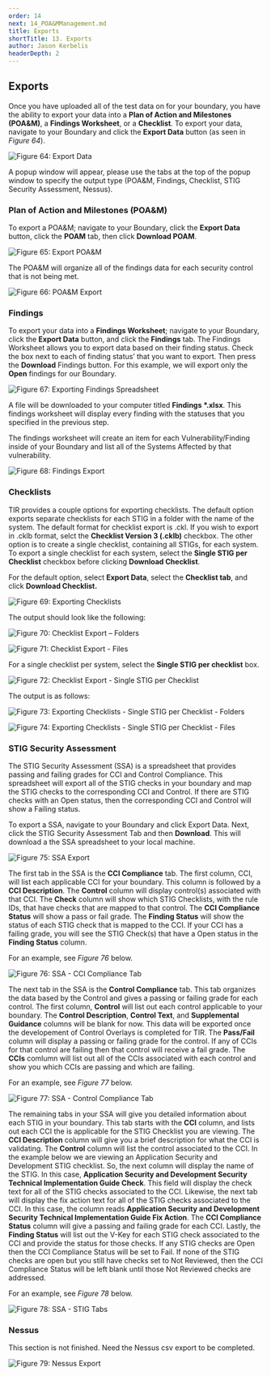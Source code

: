 ```yaml
---
order: 14
next: 14_POA&MManagement.md
title: Exports
shortTitle: 13. Exports
author: Jason Kerbelis
headerDepth: 2
---
```


## Exports

Once you have uploaded all of the test data on for your boundary, you have the ability to export your data into a **Plan of Action and Milestones (POA&M)**, a **Findings Worksheet**, or a  **Checklist**. To export your data, navigate to your Boundary and click the **Export Data** button (as seen in *Figure 64*).

![Figure 64: Export Data](../../assets/user-guide/ExportData.png "Figure 64: Export Data")

A popup window will appear, please use the tabs at the top of the popup window to specify the output type (POA&M, Findings, Checklist, STIG Security Assessment, Nessus).

### Plan of Action and Milestones (POA&M)

To export a POA&M; navigate to your Boundary, click the **Export Data** button, click the **POAM** tab, then click **Download POAM**.

![Figure 65: Export POA&M](../../assets/user-guide/ExportData_POAM.png "Figure 65: Export POA&M")

The POA&M will organize all of the findings data for each security control that is not being met.

![Figure 66: POA&M Export](../../assets/user-guide/image58.jpeg "Figure 66: POA&M Export")

### Findings

To export your data into a **Findings Worksheet**; navigate to your Boundary, click the **Export Data** button, and click the **Findings** tab. The Findings Worksheet allows you to export data based on their finding status. Check the box next to each of finding status’ that you want to export. Then press the **Download** Findings button. For this example, we will export only the **Open** findings for our Boundary.

![Figure 67: Exporting Findings Spreadsheet](../../assets/user-guide/ExportData_Findings.png "Figure 67: Exporting Findings Spreadsheet")

A file will be downloaded to your computer titled **Findings \*.xlsx**. This findings worksheet will display every finding with the statuses that you specified in the previous step.

The findings worksheet will create an item for each Vulnerability/Finding inside of your Boundary and list all of the Systems Affected by that vulnerability.

![Figure 68: Findings Export](../../assets/user-guide/image60.jpeg "Figure 68: Findings Export")

### Checklists

TIR provides a couple options for exporting checklists. The default option exports separate checklists for each STIG in a folder with the name of the system. The default format for checklist export is .ckl. If you wish to export in .cklb format, selct the **Checklist Version 3 (.cklb)** checkbox. The other option is to create a single checklist, containing all STIGs, for each system. To export a single checklist for each system, select the **Single STIG per Checklist** checkbox before clicking **Download Checklist**.

For the default option, select **Export Data**, select the **Checklist tab**, and click **Download Checklist.**

![Figure 69: Exporting Checklists](../../assets/user-guide/ExportData_Checklists.png "Figure 69: Exporting Checklists")

The output should look like the following:

![Figure 70: Checklist Export – Folders](../../assets/user-guide/image62.png "Figure 70: Checklist Export – Folders")

![Figure 71: Checklist Export - Files](../../assets/user-guide/image63.png "Figure 71: Checklist Export - Files")

For a single checklist per system, select the **Single STIG per checklist** box.

![Figure 72: Checklist Export - Single STIG per Checklist](../../assets/user-guide/ExportData_Checklists2.png "Figure 72: Checklist Export - Single STIG per Checklist")

The output is as follows:

![Figure 73: Exporting Checklists - Single STIG per Checklist - Folders](../../assets/user-guide/image65.png "Figure 73: Exporting Checklists - Single STIG per Checklist - Folders")

![Figure 74: Exporting Checklists - Single STIG per Checklist - Files](../../assets/user-guide/image66.png "Figure 74: Exporting Checklists - Single STIG per Checklist - Files")

### STIG Security Assessment

The STIG Security Assessment (SSA) is a spreadsheet that provides passing and failing grades for CCI and Control Compliance. This spreadsheet will export all of the STIG checks in your boundary and map the STIG checks to the corresponding CCI and Control. If there are STIG checks with an Open status, then the corresponding CCI and Control will show a Failing status.

To export a SSA, navigate to your Boundary and click Export Data. Next, click the STIG Security Assessment Tab and then **Download**. This will download a the SSA spreadsheet to your local machine.

![Figure 75: SSA Export](../../assets/user-guide/ExportData_SSA.png "Figure 75: SSA Export")

The first tab in the SSA is the **CCI Compliance** tab. The first column, CCI, will list each applicable CCI for your boundary. This column is followed by a **CCI Description**. The **Control** column will display control(s) associated with that CCI. The **Check** column will show which STIG Checklists, with the rule IDs, that have checks that are mapped to that control. The **CCI Compliance Status** will show a pass or fail grade. The **Finding Status** will show the status of each STIG check that is mapped to the CCI. If your CCI has a failing grade, you will see the STIG Check(s) that have a Open status in the **Finding Status** column.

For an example, see *Figure 76* below.

![Figure 76: SSA - CCI Compliance Tab](../../assets/user-guide/SSA_CCICompliance.png "Figure 76: SSA - CCI Compliance Tab")

The next tab in the SSA is the **Control Compliance** tab. This tab organizes the data based by the Control and gives a passing or failing grade for each control. The first column, **Control** will list out each control applicable to your boundary. The **Control Description**, **Control Text**, and **Supplemental Guidance** columns will be blank for now. This data will be exported once the developement of Control Overlays is completed for TIR. The **Pass/Fail** column will display a passing or failing grade for the control. If any of CCIs for that control are failing then that control will receive a fail grade. The **CCIs** comlumn will list out all of the CCIs associated with each control and show you which CCIs are passing and which are failing. 

For an example, see *Figure 77* below.

![Figure 77: SSA - Control Compliance Tab](../../assets/user-guide/SSA_ControlCompliance.png "Figure 77: SSA - Control Compliance Tab")

The remaining tabs in your SSA will give you detailed information about each STIG in your boundary. This tab starts with the **CCI** column, and lists out each CCI the is applicable for the STIG Checklist you are viewing. The **CCI Description** column will give you a brief description for what the CCI is validating. The **Control** column will list the control associated to the CCI. In the example below we are viewing an Application Security and Development STIG checklist. So, the next column will display the name of the STIG. In this case, **Application Security and Development Security Technical Implementation Guide Check**. This field will display the check text for all of the STIG checks associated to the CCI. Likewise, the next tab will display the fix action text for all of the STIG checks associated to the CCI. In this case, the column reads **Application Security and Development Security Technical Implementation Guide Fix Action**. The **CCI Compliance Status** column will give a passing and failing grade for each CCI. Lastly, the **Finding Status** will list out the V-Key for each STIG check associated to the CCI and provide the status for those checks. If any STIG checks are Open then the CCI Compliance Status will be set to Fail. If none of the STIG checks are open but you still have checks set to Not Reviewed, then the CCI Compliance Status will be left blank until those Not Reviewed checks are addressed. 

For an example, see *Figure 78* below. 

![Figure 78: SSA - STIG Tabs](../../assets/user-guide/SSA_STIGTabs.png "Figure 78: SSA - STIG Tabs")

### Nessus

This section is not finished. Need the Nessus csv export to be completed.

![Figure 79: Nessus Export](../../assets/user-guide/ExportData_Nessus.png "Figure 79: Nessus Export")
